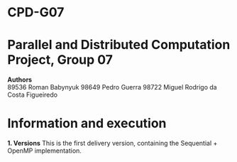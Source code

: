 # CPD-G07
# Parallel and Distributed Computation Project, Group 07


**Authors** <br/>
  89536	Roman Babynyuk
  98649	Pedro Guerra
  98722	Miguel Rodrigo da Costa Figueiredo
  
# Information and execution

**1. Versions**
This is the first delivery version, containing the Sequential + OpenMP implementation.
